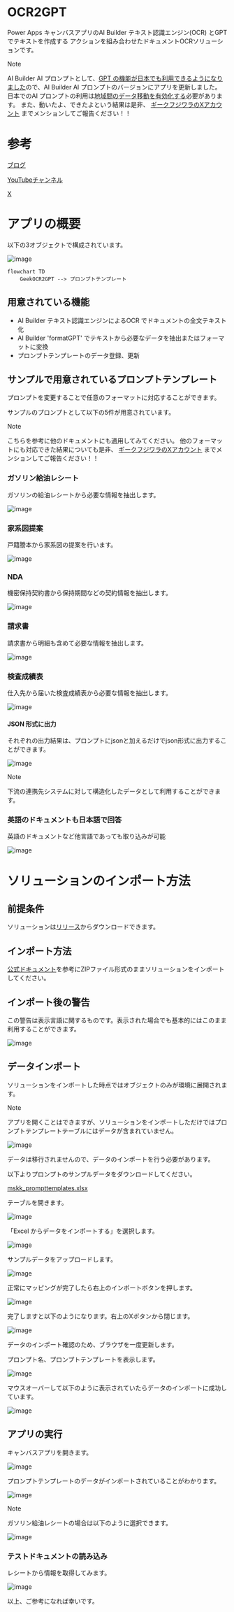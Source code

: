 # OCR2GPT

Power Apps キャンバスアプリのAI Builder テキスト認識エンジン(OCR) とGPT でテキストを作成する アクションを組み合わせたドキュメントOCRソリューションです。

> [!NOTE]
> AI Builder AI プロンプトとして、[GPT の機能が日本でも利用できるようになりました](https://learn.microsoft.com/ja-jp/ai-builder/availability-region)ので、AI Builder AI プロンプトのバージョンにアプリを更新しました。
> 日本でのAI プロンプトの利用は[地域間のデータ移動を有効化する](https://learn.microsoft.com/ja-jp/power-platform/admin/geographical-availability-copilot#enable-data-movement-across-regions)必要があります。
> また、動いたよ、できたよという結果は是非、 [ギークフジワラのXアカウント](https://x.com/Geekfujiwara) までメンションしてご報告ください！！

# 参考
[ブログ](https://www.geekfujiwara.com/)

[YouTubeチャンネル](https://www.youtube.com/@geekfujiwara)

[X](https://twitter.com/geekfujiwara)


# アプリの概要


以下の3オブジェクトで構成されています。

![image](https://github.com/geekfujiwara/OCR2GPT/assets/96101315/3ef55726-3a6b-4585-a53e-6c1d681a8c6a)


```mermaid
flowchart TD
    GeekOCR2GPT --> プロンプトテンプレート
```

## 用意されている機能

* AI Builder テキスト認識エンジンによるOCR でドキュメントの全文テキスト化
* AI Builder 'formatGPT' でテキストから必要なデータを抽出またはフォーマットに変換
* プロンプトテンプレートのデータ登録、更新


## サンプルで用意されているプロンプトテンプレート

プロンプトを変更することで任意のフォーマットに対応することができます。

サンプルのプロンプトとして以下の5件が用意されています。

> [!NOTE]
> こちらを参考に他のドキュメントにも適用してみてください。
> 他のフォーマットにも対応できた結果についても是非、 [ギークフジワラのXアカウント](https://x.com/Geekfujiwara) までメンションしてご報告ください！！

### ガソリン給油レシート

ガソリンの給油レシートから必要な情報を抽出します。

![image](https://github.com/geekfujiwara/OCR2GPT/assets/96101315/a3e9d93f-9bd3-4146-a572-ab4fdd878a41)


### 家系図提案

戸籍謄本から家系図の提案を行います。

![image](https://github.com/geekfujiwara/OCR2GPT/assets/96101315/cf4fea70-7e8b-4907-a841-8a17b35c0562)


### NDA

機密保持契約書から保持期間などの契約情報を抽出します。

![image](https://github.com/geekfujiwara/OCR2GPT/assets/96101315/91cbc4cf-292c-4037-9779-d403c9e58aba)


### 請求書

請求書から明細も含めて必要な情報を抽出します。

![image](https://github.com/geekfujiwara/OCR2GPT/assets/96101315/89d78993-e36c-41e9-b432-b86a74af71e5)




### 検査成績表

仕入先から届いた検査成績表から必要な情報を抽出します。

![image](https://github.com/geekfujiwara/OCR2GPT/assets/96101315/d8372904-5352-42f0-99d9-9b8cbef41314)


#### JSON 形式に出力

それぞれの出力結果は、プロンプトにjsonと加えるだけでjson形式に出力することができます。

![image](https://github.com/geekfujiwara/OCR2GPT/assets/96101315/27dfeb9b-4562-4dd3-ae43-fd2360288214)

> [!NOTE]
> 下流の連携先システムに対して構造化したデータとして利用することができます。


### 英語のドキュメントも日本語で回答

英語のドキュメントなど他言語であっても取り込みが可能

![image](https://github.com/geekfujiwara/OCR2GPT/assets/96101315/bb2603cf-c669-4702-ae46-ffe2275191d3)



# ソリューションのインポート方法

## 前提条件

ソリューションは[リリース](https://github.com/geekfujiwara/OCR2GPT/releases)からダウンロードできます。


## インポート方法

[公式ドキュメント](https://learn.microsoft.com/ja-jp/power-apps/maker/data-platform/import-update-export-solutions)を参考にZIPファイル形式のままソリューションをインポートしてください。


## インポート後の警告

この警告は表示言語に関するものです。表示された場合でも基本的にはこのまま利用することができます。

![image](https://github.com/geekfujiwara/OCR2GPT/assets/96101315/47bd2f63-fff8-461a-a41e-39e1cb555561)




## データインポート

ソリューションをインポートした時点ではオブジェクトのみが環境に展開されます。

> [!NOTE]
> アプリを開くことはできますが、ソリューションをインポートしただけではプロンプトテンプレートテーブルにはデータが含まれていません。
> 
> ![image](https://github.com/geekfujiwara/OCR2GPT/assets/96101315/3a244b44-6261-4183-9130-a73700f8b597)
> 

データは移行されませんので、データのインポートを行う必要があります。

以下よりプロンプトのサンプルデータをダウンロードしてください。


[mskk_prompttemplates.xlsx](https://github.com/geekfujiwara/OCR2GPT/files/14628493/mskk_prompttemplates.xlsx)



テーブルを開きます。

![image](https://github.com/geekfujiwara/OCR2GPT/assets/96101315/ea7eca85-fba3-4e63-a16b-e46ea34a7015)



「Excel からデータをインポートする」を選択します。

![image](https://github.com/geekfujiwara/OCR2GPT/assets/96101315/1785ce2f-bcc8-4e7e-a59c-5a4da1866071)



サンプルデータをアップロードします。

![image](https://github.com/geekfujiwara/OCR2GPT/assets/96101315/b5325198-77bb-416d-9375-758edc812a7a)


正常にマッピングが完了したら右上のインポートボタンを押します。

![image](https://github.com/geekfujiwara/OCR2GPT/assets/96101315/e40627d4-b6dd-4540-bf77-1e474a1ef078)

完了しますと以下のようになります。右上のXボタンから閉じます。

![image](https://github.com/geekfujiwara/OCR2GPT/assets/96101315/b1bb7fb4-6ff2-44b9-aa66-dfc2b6288a48)


データのインポート確認のため、ブラウザを一度更新します。

プロンプト名、プロンプトテンプレートを表示します。

![image](https://github.com/geekfujiwara/OCR2GPT/assets/96101315/d2947f40-876c-4bef-8e64-452152ac39f7)

マウスオーバーして以下のように表示されていたらデータのインポートに成功しています。

![image](https://github.com/geekfujiwara/OCR2GPT/assets/96101315/c364eb40-08c9-4ef2-acd0-7186eb0d3d9b)

## アプリの実行

キャンバスアプリを開きます。

![image](https://github.com/geekfujiwara/OCR2GPT/assets/96101315/5cf02878-f962-463d-907d-314b49f8605f)


プロンプトテンプレートのデータがインポートされていることがわかります。

![image](https://github.com/geekfujiwara/OCR2GPT/assets/96101315/69fcfe7e-81cb-4621-a870-882f51bad73e)


> [!NOTE]
> ガソリン給油レシートの場合は以下のように選択できます。
> 
> ![image](https://github.com/geekfujiwara/OCR2GPT/assets/96101315/b5bdd35e-8618-412c-8474-4b3cbc4c93c3)

### テストドキュメントの読み込み

レシートから情報を取得してみます。

![image](https://github.com/geekfujiwara/OCR2GPT/assets/96101315/2ffe354e-4a6c-4a0e-9c6f-fc2378b5c100)

以上、ご参考になれば幸いです。
